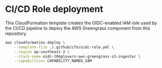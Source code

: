 # CI/CD Role deployment

This CloudFormation template creates the OIDC-enabled IAM role used by the CI/CD pipeline to deploy the AWS Greengrass component from this repository.

```bash
aws cloudformation deploy \
    --template-file ./.github/cfn/oidc-role.yml \
    --region ap-southeast-2 \
    --stack-name oidc-t04glovern-aws-greengrass-s3-ingestor \
    --capabilities CAPABILITY_NAMED_IAM
```
